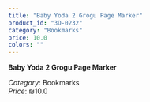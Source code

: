 ```yaml
---
title: "Baby Yoda 2 Grogu Page Marker"
product_id: "3D-0232"
category: "Bookmarks"
price: 10.0
colors: ""
---
```


**Baby Yoda 2 Grogu Page Marker**

*Category*: Bookmarks  
*Price*: ₪10.0

